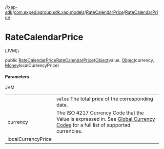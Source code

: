 //[xap-sdk](../../../index.md)/[com.expediagroup.sdk.xap.models](../index.md)/[RateCalendarPrice](index.md)/[RateCalendarPrice](-rate-calendar-price.md)

# RateCalendarPrice

[JVM]\

public [RateCalendarPrice](index.md)[RateCalendarPrice](-rate-calendar-price.md)([Object](https://docs.oracle.com/javase/8/docs/api/java/lang/Object.html)value, [Object](https://docs.oracle.com/javase/8/docs/api/java/lang/Object.html)currency, [Money](../-money/index.md)localCurrencyPrice)

#### Parameters

JVM

| | |
|---|---|
|  | `value` The total price of the corresponding date. |
| currency | The ISO 4217 Currency Code that the Value is expressed in.  See [Global Currency Codes](https://developers.expediagroup.com/xap/products/xap/lodging/references/global-currency-codes) for a full list of supported currencies. |
| localCurrencyPrice |

